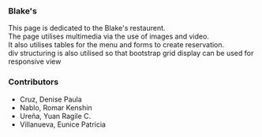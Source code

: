 ### Blake's ###
This page is dedicated to the Blake's restaurent.<br>
The page utilises multimedia via the use of images and video.<br>
It also utilises tables for the menu and forms to create reservation.<br>
div structuring is also utilised so that bootstrap grid display can be used
for responsive view

### Contributors ###
* Cruz, Denise Paula
* Nablo, Romar Kenshin
* Ureña, Yuan Ragile C.
* Villanueva, Eunice Patricia
